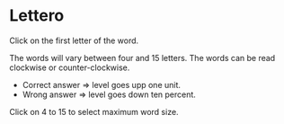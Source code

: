 # Lettero

Click on the first letter of the word.

The words will vary between four and 15 letters.
The words can be read clockwise or counter-clockwise.

* Correct answer => level goes upp one unit.
* Wrong answer => level goes down ten percent.

Click on 4 to 15 to select maximum word size.

